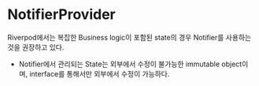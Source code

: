 # NotifierProvider
Riverpod에서는 복잡한 Business logic이 포함된 state의 경우 Notifier를 사용하는 것을 권장하고 있다.

- Notifier에서 관리되는 State는 외부에서 수정이 불가능한 immutable object이며, interface를 통해서만 외부에서 수정이 가능하다.
